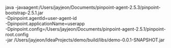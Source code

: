 java -javaagent:/Users/jayjeon/Documents/pinpoint-agent-2.5.3/pinpoint-bootstrap-2.5.1.jar \
-Dpinpoint.agentId=user-agent-id \
-Dpinpoint.applicationName=userapp \
-Dpinpoint.config=/Users/jayjeon/Documents/pinpoint-agent-2.5.1/pinpoint-root.config \
-jar /Users/jayjeon/IdeaProjects/demo/build/libs/demo-0.0.1-SNAPSHOT.jar